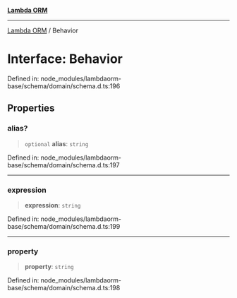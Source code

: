 [**Lambda ORM**](../README.md)

***

[Lambda ORM](../README.md) / Behavior

# Interface: Behavior

Defined in: node\_modules/lambdaorm-base/schema/domain/schema.d.ts:196

## Properties

### alias?

> `optional` **alias**: `string`

Defined in: node\_modules/lambdaorm-base/schema/domain/schema.d.ts:197

***

### expression

> **expression**: `string`

Defined in: node\_modules/lambdaorm-base/schema/domain/schema.d.ts:199

***

### property

> **property**: `string`

Defined in: node\_modules/lambdaorm-base/schema/domain/schema.d.ts:198
